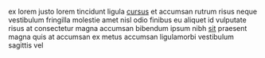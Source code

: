 ex lorem justo lorem tincidunt ligula [cursus](generated_webpages/lectus2.md) et
accumsan rutrum risus neque vestibulum fringilla molestie amet nisl odio
finibus eu aliquet id vulputate risus at consectetur magna accumsan bibendum
ipsum nibh [sit](generated_webpages/litora1.md) praesent magna quis at accumsan
ex metus accumsan ligulamorbi vestibulum sagittis vel